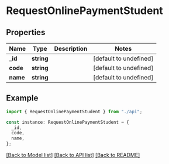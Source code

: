 # RequestOnlinePaymentStudent

## Properties

| Name     | Type       | Description | Notes                  |
| -------- | ---------- | ----------- | ---------------------- |
| **\_id** | **string** |             | [default to undefined] |
| **code** | **string** |             | [default to undefined] |
| **name** | **string** |             | [default to undefined] |

## Example

```typescript
import { RequestOnlinePaymentStudent } from "./api";

const instance: RequestOnlinePaymentStudent = {
  _id,
  code,
  name,
};
```

[[Back to Model list]](../README.md#documentation-for-models) [[Back to API list]](../README.md#documentation-for-api-endpoints) [[Back to README]](../README.md)
